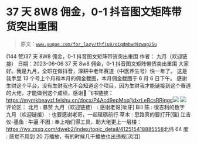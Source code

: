 # 37 天 8W8 佣金，0-1 抖音图文矩阵带货突出重围

> 原文：[`www.yuque.com/for_lazy/thfiu8/oiqdmbwd9zwag25u`](https://www.yuque.com/for_lazy/thfiu8/oiqdmbwd9zwag25u)

<ne-h2 id="b9ed6b52" data-lake-id="b9ed6b52"><ne-heading-ext><ne-heading-anchor></ne-heading-anchor><ne-heading-fold></ne-heading-fold></ne-heading-ext><ne-heading-content><ne-text id="u5923161f">(144 赞)37 天 8W8 佣金，0-1 抖音图文矩阵带货突出重围</ne-text></ne-heading-content></ne-h2> <ne-p id="u381e9fc7" data-lake-id="u381e9fc7"><ne-text id="uc5f23b12">作者： 九月（欢迎链接）</ne-text></ne-p> <ne-p id="u3b163ec3" data-lake-id="u3b163ec3"><ne-text id="u61c6d59d">日期：2023-06-06</ne-text></ne-p> <ne-p id="u229ecaca" data-lake-id="u229ecaca"><ne-text id="u5d8b4ab3">37 天 8w8 佣金，0-1 抖音图文矩阵带货突出重围</ne-text></ne-p> <ne-p id="u6f401028" data-lake-id="u6f401028"><ne-text id="uc1e78dbd">大家好。我是九月，全职在做抖音，深耕中老年赛道（中医养生号）快一年了。</ne-text></ne-p> <ne-p id="u7ceababc" data-lake-id="u7ceababc"><ne-text id="uf24e9257">这是我手里 13 个号上个月和本月的佣金截图，本月佣金截图于 6 月 6 日下午。</ne-text> <ne-text id="u2dabd0bb">感谢生财这个平台，没有生财我也不会知道这个项目，因为生财我才能链接到这个赛道的大佬，才能做到这个成绩，感谢🙏</ne-text></ne-p> <ne-p id="ude545ee7" data-lake-id="ude545ee7"><ne-text id="u7b619d30">飞书链接：</ne-text>[<ne-text id="u51a31780">https://mymkbeayzl.feishu.cn/docx/P4Acd9epMoq1jdxrLeBcsRRjngc</ne-text>](https://mymkbeayzl.feishu.cn/docx/P4Acd9epMoq1jdxrLeBcsRRjngc)<ne-card data-card-name="image" data-card-type="inline" id="lDeZl" data-event-boundary="card">![](img/c42c4fdf056502e248fadcd93930bb76.png)</ne-card></ne-p> <ne-p id="u9ed190a5" data-lake-id="u9ed190a5"><ne-card data-card-name="image" data-card-type="inline" id="ac1wY" data-event-boundary="card">![](img/949d9d9c6d7dd7c6ae385d6488c92d9d.png)</ne-card></ne-p> <ne-hole id="ud5c835d2" data-lake-id="ud5c835d2"><ne-card data-card-name="hr" data-card-type="block" id="OrLl8" data-event-boundary="card"><ne-p id="u1e31fe33" data-lake-id="u1e31fe33"><ne-text id="u95751396">评论区：</ne-text></ne-p> <ne-p id="u4cadb515" data-lake-id="u4cadb515"><ne-text id="ue6f90bbf">北月 : 暴赞</ne-text> <ne-text id="u119a4278">九月（欢迎链接） : 感谢老哥[呲牙]</ne-text> <ne-text id="u04443aa6">Bill 陈 : 很吉利的数字</ne-text> <ne-text id="u7ec67126">九月（欢迎链接） : 也要感谢老哥，一起砥砺前行</ne-text> <ne-text id="u0447daee">草木 : 思路真的要打开[强]</ne-text> <ne-text id="u107498fd">江吉仪-墨鱼 : 牛逼</ne-text> <ne-text id="u539d9548">不困 : 奉上咱们得工具，助大佬更上一层楼：</ne-text>[<ne-text id="u32c8ed8f">https://wx.zsxq.com/dweb2/index/topic_detail/412515418885558</ne-text>](https://wx.zsxq.com/dweb2/index/topic_detail/412515418885558)<ne-text id="ua1ce7875">北纬 64 度 : 感觉不用到 20 万播放，有的时候几千播放也出违规[流泪]</ne-text></ne-p></ne-card></ne-hole>